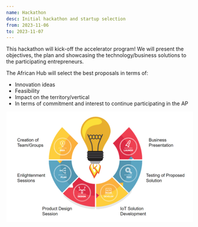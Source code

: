 ```yaml
---
name: Hackathon
desc: Initial hackathon and startup selection
from: 2023-11-06
to: 2023-11-07
---
```


This hackathon will kick-off the accelerator program!
We will present the objectives, the plan and showcasing the technology/business solutions to the participating entrepreneurs.

The African Hub will select the best proposals in terms of:
- Innovation ideas
- Feasibility
- Impact on the territory/vertical
- In terms of commitment and interest to continue participating in the AP


![Bootcamp Structure](bootcamp-structure.png)

